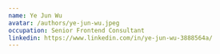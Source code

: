 ```yaml
---
name: Ye Jun Wu
avatar: /authors/ye-jun-wu.jpeg
occupation: Senior Frontend Consultant
linkedin: https://www.linkedin.com/in/ye-jun-wu-3888564a/
---
```

